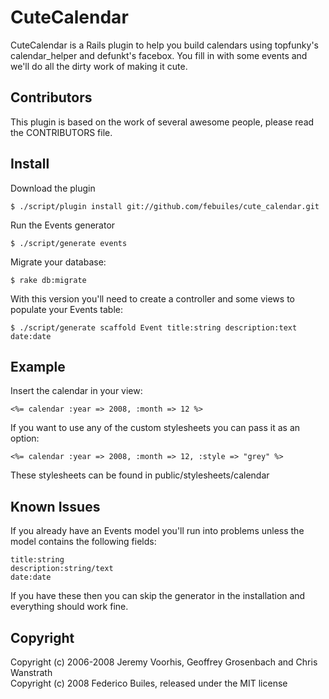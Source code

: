 CuteCalendar
============

CuteCalendar is a Rails plugin to help you build calendars using topfunky's
calendar\_helper and defunkt's facebox. 
You fill in with some events and we'll do all the dirty work of making it cute.

Contributors
------------

This plugin is based on the work of several awesome people, please read the CONTRIBUTORS file.

Install
-------

Download the plugin
         
    $ ./script/plugin install git://github.com/febuiles/cute_calendar.git

Run the Events generator

    $ ./script/generate events

Migrate your database:

    $ rake db:migrate

With this version you'll need to create a controller and some views to
populate your Events table:

    $ ./script/generate scaffold Event title:string description:text date:date

Example
-------

Insert the calendar in your view:

    <%= calendar :year => 2008, :month => 12 %>

If you want to use any of the custom stylesheets you can pass it as an
option:

    <%= calendar :year => 2008, :month => 12, :style => "grey" %>

These stylesheets can be found in public/stylesheets/calendar

Known Issues
------------

If you already have an Events model you'll run into problems unless the model
contains the following fields:

    title:string
    description:string/text
    date:date

If you have these then you can skip the generator in the installation
 and everything should work fine.

Copyright
---------

Copyright (c) 2006-2008 Jeremy Voorhis, Geoffrey Grosenbach and Chris Wanstrath     
Copyright (c) 2008 Federico Builes, released under the MIT license
